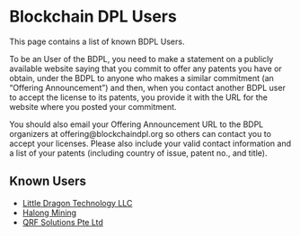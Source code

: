 # Blockchain DPL Users

This page contains a list of known BDPL Users.

To be an User of the BDPL, you need to make a statement on a publicly available website saying that you commit to offer any patents you have or obtain, under the BDPL to anyone who makes a similar commitment (an “Offering Announcement”) and then, when you contact another BDPL user to accept the license to its patents, you provide it with the URL for the website where you posted your commitment.

You should also email your Offering Announcement URL to the BDPL organizers at offering<span style="display:none"></span>@blockchaindpl.org so others can contact you to accept your licenses. Please also include your valid contact information and a list of your patents (including country of issue, patent no., and title). 

## Known Users

  - [Little Dragon Technology LLC](https://www.asicboost.com/single-post/2018/03/01/offering-announcement-blockchain-defensive-patent-license/)
  - [Halong Mining](https://halongmining.com/blog/2018/03/06/bdpl-offering-announcement/)
  - [QRF Solutions Pte Ltd](https://qrfsolutions.com/offering-announcement-for-blockchain-defensive-patent-license/)

